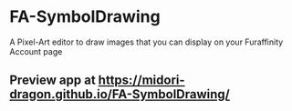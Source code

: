 # FA-SymbolDrawing
A Pixel-Art editor to draw images that you can display on your Furaffinity Account page

## Preview app at https://midori-dragon.github.io/FA-SymbolDrawing/
